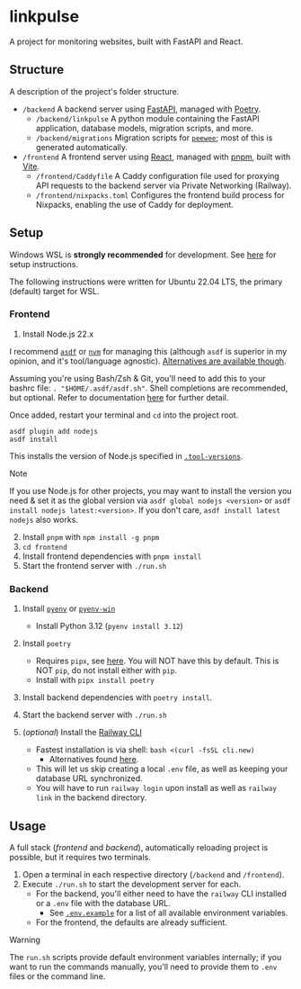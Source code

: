 # linkpulse

A project for monitoring websites, built with FastAPI and React.

## Structure

A description of the project's folder structure.

- `/backend` A backend server using [FastAPI][fastapi], managed with [Poetry][poetry].
  - `/backend/linkpulse` A python module containing the FastAPI application, database models, migration scripts, and more.
  - `/backend/migrations` Migration scripts for [`peewee`][peewee]; most of this is generated automatically.
- `/frontend` A frontend server using [React][react], managed with [pnpm][pnpm], built with [Vite][vite].
  - `/frontend/Caddyfile` A Caddy configuration file used for proxying API requests to the backend server via Private Networking (Railway).
  - `/frontend/nixpacks.toml` Configures the frontend build process for Nixpacks, enabling the use of Caddy for deployment.

## Setup

Windows WSL is **strongly recommended** for development. See [here][wsl] for setup instructions.

The following instructions were written for Ubuntu 22.04 LTS, the primary (default) target for WSL.

### Frontend

1. Install Node.js 22.x

I recommend [`asdf`][asdf] or [`nvm`][nvm] for managing this (although `asdf` is superior in my opinion, and it's tool/language agnostic). [Alternatives are available though](https://nodejs.org/en/download/package-manager).

Assuming you're using Bash/Zsh & Git, you'll need to add this to your bashrc file: `. "$HOME/.asdf/asdf.sh"`. Shell completions are recommended, but optional. Refer to documentation [here][asdf-install] for further detail.

Once added, restart your terminal and `cd` into the project root.

```
asdf plugin add nodejs
asdf install
```

This installs the version of Node.js specified in [`.tool-versions`](.tool-versions).

> [!NOTE]
> If you use Node.js for other projects, you may want to install the version you need & set it as the global version via `asdf global nodejs <version>` or `asdf install nodejs latest:<version>`. If you don't care, `asdf install latest nodejs` also works.

2. Install `pnpm` with `npm install -g pnpm`
3. `cd frontend`
4. Install frontend dependencies with `pnpm install`
5. Start the frontend server with `./run.sh`

<!-- TODO: Get local Caddy server working. -->

### Backend

1. Install [`pyenv`][pyenv] or [`pyenv-win`][pyenv-win]

   - Install Python 3.12 (`pyenv install 3.12`)

2. Install `poetry`

   - Requires `pipx`, see [here][pipx]. You will NOT have this by default. This is NOT `pip`, do not install either with `pip`.
   - Install with `pipx install poetry`

3. Install backend dependencies with `poetry install`.
4. Start the backend server with `./run.sh`
5. (_optional_) Install the [Railway CLI][railway]
   - Fastest installation is via shell: `bash <(curl -fsSL cli.new)`
     - Alternatives found [here][railway].
   - This will let us skip creating a local `.env` file, as well as keeping your database URL synchronized.
   - You will have to run `railway login` upon install as well as `railway link` in the backend directory.

## Usage

A full stack (_frontend_ and _backend_), automatically reloading project is possible, but it requires two terminals.

1. Open a terminal in each respective directory (`/backend` and `/frontend`).
2. Execute `./run.sh` to start the development server for each.
   - For the backend, you'll either need to have the `railway` CLI installed or a `.env` file with the database URL.
     - See [`.env.example`](backend/.env.example) for a list of all available environment variables.
   - For the frontend, the defaults are already sufficient.

> [!WARNING]
> The `run.sh` scripts provide default environment variables internally; if you want to run the commands manually, you'll need to provide them to `.env` files or the command line.

[peewee]: https://docs.peewee-orm.com/en/latest/
[railway]: https://docs.railway.app/guides/cli
[vite]: https://vite.dev/
[asdf]: https://asdf-vm.com/
[asdf-install]: https://asdf-vm.com/guide/getting-started.html#_3-install-asdf
[nvm]: https://github.com/nvm-sh/nvm
[fastapi]: https://fastapi.tiangolo.com/
[poetry]: https://python-poetry.org/
[react]: https://react.dev/
[pnpm]: https://pnpm.io/
[wsl]: https://docs.microsoft.com/en-us/windows/wsl/install
[pipx]: https://pipx.pypa.io/stable/installation/
[pyenv]: https://github.com/pyenv/pyenv
[pyenv-win]: https://github.com/pyenv-win/pyenv-win
